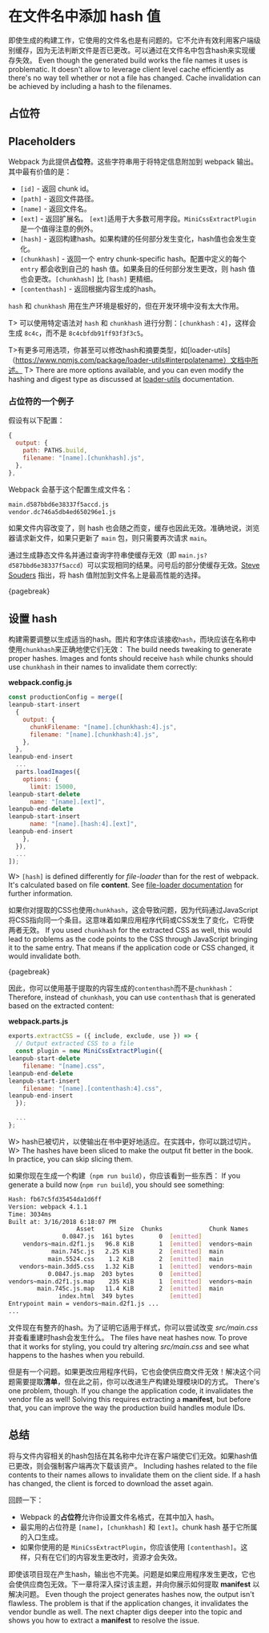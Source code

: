 # 在文件名中添加 hash 值

即使生成的构建工作，它使用的文件名也是有问题的。它不允许有效利用客户端级别缓存，因为无法判断文件是否已更改。可以通过在文件名中包含hash来实现缓存失效。
Even though the generated build works the file names it uses is problematic. It doesn't allow to leverage client level cache efficiently as there's no way tell whether or not a file has changed. Cache invalidation can be achieved by including a hash to the filenames.

## 占位符
## Placeholders

Webpack 为此提供**占位符**。这些字符串用于将特定信息附加到 webpack 输出。其中最有价值的是：

* `[id]` - 返回 chunk id。
* `[path]` - 返回文件路径。
* `[name]` - 返回文件名。
* `[ext]` - 返回扩展名。 `[ext]`适用于大多数可用字段。`MiniCssExtractPlugin`是一个值得注意的例外。
* `[hash]` - 返回构建hash。如果构建的任何部分发生变化，hash值也会发生变化。
* `[chunkhash]` - 返回一个 entry chunk-specific hash。配置中定义的每个 `entry` 都会收到自己的 hash 值。如果条目的任何部分发生更改，则 hash 值也会更改。`[chunkhash]` 比 `[hash]` 更精细。
* `[contenthash]` - 返回根据内容生成的hash。

`hash` 和 `chunkhash` 用在生产环境是极好的，但在开发环境中没有太大作用。

T> 可以使用特定语法对 `hash` 和 `chunkhash` 进行分割：`[chunkhash：4]`，这样会生成 `8c4c`，而不是 `8c4cbfdb91ff93f3f3c5`。

T>有更多可用选项，你甚至可以修改hash和摘要类型，如[loader-utils]（https://www.npmjs.com/package/loader-utils#interpolatename）文档中所述。
T> There are more options available, and you can even modify the hashing and digest type as discussed at [loader-utils](https://www.npmjs.com/package/loader-utils#interpolatename) documentation.

### 占位符的一个例子

假设有以下配置：

```javascript
{
  output: {
    path: PATHS.build,
    filename: "[name].[chunkhash].js",
  },
},
```

Webpack 会基于这个配置生成文件名：

```bash
main.d587bbd6e38337f5accd.js
vendor.dc746a5db4ed650296e1.js
```

如果文件内容改变了，则 hash 也会随之而变，缓存也因此无效。准确地说，浏览器请求新文件，如果只更新了 `main` 包，则只需要再次请求 `main`。

通过生成静态文件名并通过查询字符串使缓存无效（即 `main.js?d587bbd6e38337f5accd`）可以实现相同的结果。问号后的部分使缓存无效。[Steve Souders](http://www.stevesouders.com/blog/2008/08/23/revving-filenames-dont-use-querystring/) 指出，将 hash 值附加到文件名上是最高性能的选择。

{pagebreak}

## 设置 hash

构建需要调整以生成适当的hash。图片和字体应该接收`hash`，而块应该在名称中使用`chunkhash`来正确地使它们无效：
The build needs tweaking to generate proper hashes. Images and fonts should receive `hash` while chunks should use `chunkhash` in their names to invalidate them correctly:

**webpack.config.js**

```javascript
const productionConfig = merge([
leanpub-start-insert
  {
    output: {
      chunkFilename: "[name].[chunkhash:4].js",
      filename: "[name].[chunkhash:4].js",
    },
  },
leanpub-end-insert
  ...
  parts.loadImages({
    options: {
      limit: 15000,
leanpub-start-delete
      name: "[name].[ext]",
leanpub-end-delete
leanpub-start-insert
      name: "[name].[hash:4].[ext]",
leanpub-end-insert
    },
  }),
  ...
]);
```


W> `[hash]` is defined differently for *file-loader* than for the rest of webpack. It's calculated based on file **content**. See [file-loader documentation](https://www.npmjs.com/package/file-loader#placeholders) for further information.

如果你对提取的CSS也使用`chunkhash`，这会导致问题，因为代码通过JavaScript将CSS指向同一个条目。这意味着如果应用程序代码或CSS发生了变化，它将使两者无效。
If you used `chunkhash` for the extracted CSS as well, this would lead to problems as the code points to the CSS through JavaScript bringing it to the same entry. That means if the application code or CSS changed, it would invalidate both.

{pagebreak}

因此，你可以使用基于提取的内容生成的`contenthash`而不是`chunkhash`：
Therefore, instead of `chunkhash`, you can use `contenthash` that is generated based on the extracted content:

**webpack.parts.js**

```javascript
exports.extractCSS = ({ include, exclude, use }) => {
  // Output extracted CSS to a file
  const plugin = new MiniCssExtractPlugin({
leanpub-start-delete
    filename: "[name].css",
leanpub-end-delete
leanpub-start-insert
    filename: "[name].[contenthash:4].css",
leanpub-end-insert
  });

  ...
};
```

W> hash已被切片，以使输出在书中更好地适应。在实践中，你可以跳过切片。
W> The hashes have been sliced to make the output fit better in the book. In practice, you can skip slicing them.

如果你现在生成一个构建（`npm run build`），你应该看到一些东西：
If you generate a build now (`npm run build`), you should see something:

```bash
Hash: fb67c5fd35454da1d6ff
Version: webpack 4.1.1
Time: 3034ms
Built at: 3/16/2018 6:18:07 PM
                   Asset       Size  Chunks             Chunk Names
               0.0847.js  161 bytes       0  [emitted]
    vendors~main.d2f1.js   96.8 KiB       1  [emitted]  vendors~main
            main.745c.js   2.25 KiB       2  [emitted]  main
           main.5524.css    1.2 KiB       2  [emitted]  main
   vendors~main.3dd5.css   1.32 KiB       1  [emitted]  vendors~main
           0.0847.js.map  203 bytes       0  [emitted]
vendors~main.d2f1.js.map    235 KiB       1  [emitted]  vendors~main
        main.745c.js.map   11.4 KiB       2  [emitted]  main
              index.html  349 bytes          [emitted]
Entrypoint main = vendors~main.d2f1.js ...
...
```

文件现在有整齐的hash。为了证明它适用于样式，你可以尝试改变 *src/main.css* 并查看重建时hash会发生什么。
The files have neat hashes now. To prove that it works for styling, you could try altering *src/main.css* and see what happens to the hashes when you rebuild.

但是有一个问题。如果更改应用程序代码，它也会使供应商文件无效！解决这个问题需要提取**清单**，但在此之前，你可以改进生产构建处理模块ID的方式。
There's one problem, though. If you change the application code, it invalidates the vendor file as well! Solving this requires extracting a **manifest**, but before that, you can improve the way the production build handles module IDs.

## 总结

将与文件内容相关的hash包括在其名称中允许在客户端使它们无效。如果hash值已更改，则会强制客户端再次下载该资产。
Including hashes related to the file contents to their names allows to invalidate them on the client side. If a hash has changed, the client is forced to download the asset again.

回顾一下：

* Webpack 的**占位符**允许你设置文件名格式，在其中加入 hash。
* 最实用的占位符是 `[name]`，`[chunkhash]` 和 `[ext]`。chunk hash 基于它所属的入口生成。
* 如果你使用的是 `MiniCssExtractPlugin`，你应该使用 `[contenthash]`。这样，只有在它们的内容发生更改时，资源才会失效。

即使该项目现在产生hash，输出也不完美。问题是如果应用程序发生更改，它也会使供应商包无效。下一章将深入探讨该主题，并向你展示如何提取 **manifest** 以解决问题。
Even though the project generates hashes now, the output isn't flawless. The problem is that if the application changes, it invalidates the vendor bundle as well. The next chapter digs deeper into the topic and shows you how to extract a **manifest** to resolve the issue.

